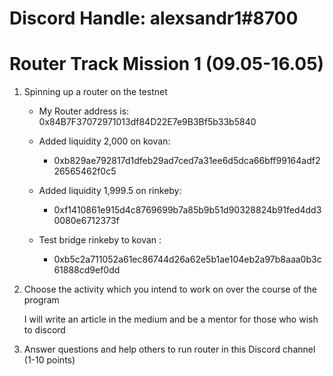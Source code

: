 # Discord Handle: alexsandr1#8700
# Router Track Mission 1 (09.05-16.05)

1) Spinning up a router on the testnet

    - My Router address is: 0x84B7F37072971013df84D22E7e9B3Bf5b33b5840
         
    - Added liquidity 2,000 on kovan: 
       - 0xb829ae792817d1dfeb29ad7ced7a31ee6d5dca66bff99164adf226565462f0c5
    - Added liquidity 1,999.5 on rinkeby:
       -  0xf1410861e915d4c8769699b7a85b9b51d90328824b91fed4dd30080e6712373f
    - Test bridge rinkeby to kovan :
        - 0xb5c2a711052a61ec86744d26a62e5b1ae104eb2a97b8aaa0b3c61888cd9ef0dd
2) Choose the activity which you intend to work on over the course of the program

    
     I will write an article in the medium and be a mentor for those who wish to discord


3) Answer questions and help others to run router in this Discord channel (1-10 points)

  
